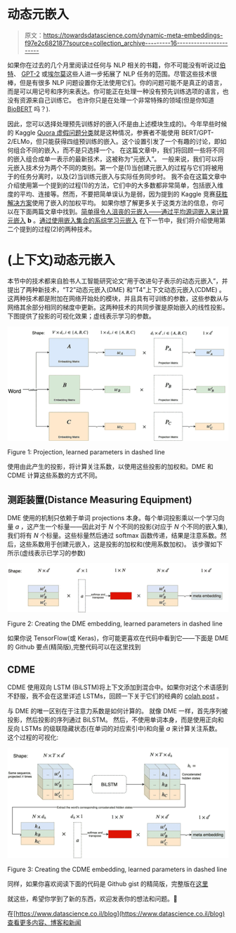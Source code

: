 # 动态元嵌入

> 原文：<https://towardsdatascience.com/dynamic-meta-embeddings-f97e2c682187?source=collection_archive---------16----------------------->

如果你在过去的几个月里阅读过任何与 NLP 相关的书籍，你不可能没有听说过[伯特](https://ai.googleblog.com/2018/11/open-sourcing-bert-state-of-art-pre.html)、 [GPT-2](https://openai.com/blog/better-language-models/) 或[埃尔莫](https://allennlp.org/elmo)这些人进一步拓展了 NLP 任务的范围。尽管这些技术很棒，但是有很多 NLP 问题设置你无法使用它们。你的问题可能不是真正的语言，而是可以用记号和序列来表达。你可能正在处理一种没有预先训练选项的语言，也没有资源来自己训练它。
也许你只是在处理一个非常特殊的领域(但是你知道 [BioBERT](https://github.com/dmis-lab/biobert) 吗？).

因此，您可以选择处理预先训练好的嵌入(不是由上述模块生成的)。今年早些时候的 Kaggle [Quora 虚假问题分类](https://www.kaggle.com/c/quora-insincere-questions-classification)就是这种情况，参赛者不能使用 BERT/GPT-2/ELMo，但只能获得四组预训练的嵌入。这个设置引发了一个有趣的讨论，即如何组合不同的嵌入，而不是只选择一个。
在这篇文章中，我们将回顾一些将不同的嵌入组合成单一表示的最新技术，这被称为“元嵌入”。
一般来说，我们可以将元嵌入技术分为两个不同的类别。第一个是(1)当创建元嵌入的过程与它们将被用于的任务分离时，以及(2)当训练元嵌入与实际任务同步时。
我不会在这篇文章中介绍使用第一个提到的过程(1)的方法，它们中的大多数都非常简单，包括嵌入维度的平均、连接等。然而，不要把简单误认为是弱，因为提到的 Kaggle 竞赛[获胜解决方案](https://www.kaggle.com/c/quora-insincere-questions-classification/discussion/80568#latest-564470)使用了嵌入的加权平均。
如果你想了解更多关于这类方法的信息，你可以在下面两篇文章中找到。[简单得令人沮丧的元嵌入——通过平均源词嵌入来计算元嵌入](https://arxiv.org/abs/1804.05262)
**b** 。[通过使用嵌入集合的系综学习元嵌入](https://arxiv.org/abs/1508.04257)
在下一节中，我们将介绍使用第二个提到的过程(2)的两种技术。

# (上下文)动态元嵌入

本节中的技术都来自脸书人工智能研究论文“用于改进句子表示的动态元嵌入”，并提出了两种新技术，“T2”动态元嵌入(DME) 和“T4”上下文动态元嵌入(CDME) 。这两种技术都是附加在网络开始处的模块，并且具有可训练的参数，这些参数从与网络其余部分相同的梯度中更新。这两种技术的共同步骤是原始嵌入的线性投影。下图提供了投影的可视化效果；虚线表示学习的参数。

![](img/f14f59cbf0054bd919513ae9750c453a.png)

Figure 1: Projection, learned parameters in dashed line

使用由此产生的投影，将计算关注系数，以使用这些投影的加权和。DME 和 CDME 计算这些系数的方式不同。

## 测距装置(Distance Measuring Equipment)

DME 使用的机制只依赖于单词 projections 本身。每个单词投影乘以一个学习向量 *a* ，这产生一个标量——因此对于 *N* 个不同的投影(对应于 *N* 个不同的嵌入集),我们将有 *N* 个标量。这些标量然后通过 softmax 函数传递，结果是注意系数。然后，这些系数用于创建元嵌入，这是投影的加权和(使用系数加权)。
该步骤如下所示(虚线表示已学习的参数)

![](img/1de5a26812c934409628c46021261867.png)

Figure 2: Creating the DME embedding, learned parameters in dashed line

如果你说 TensorFlow(或 Keras)，你可能更喜欢在代码中看到它——下面是 DME 的 Github 要点(精简版),完整代码可以在这里找到

## CDME

CDME 使用双向 LSTM (BiLSTM)将上下文添加到混合中。如果你对这个术语感到不舒服，我不会在这里详述 LSTMs，回顾一下关于它们的经典的 [colah post](https://colah.github.io/posts/2015-08-Understanding-LSTMs/) 。

与 DME 的唯一区别在于注意力系数是如何计算的。
就像 DME 一样，首先序列被投影，然后投影的序列通过 BiLSTM。
然后，不使用单词本身，而是使用正向和反向 LSTMs 的级联隐藏状态(在单词的对应索引中)和向量 *a* 来计算关注系数。
这个过程的可视化:

![](img/f1d11d46fb7974085daed15ecaae3a36.png)

Figure 3: Creating the CDME embedding, learned parameters in dashed line

同样，如果你喜欢阅读下面的代码是 Github gist 的精简版，完整版在[这里](https://github.com/eliorc/tavolo/blob/master/tavolo/embeddings.py#L269)

就这些，希望你学到了新的东西，欢迎发表你的想法和问题。👋

在[https://www.datascience.co.il/blog](https://www.datascience.co.il/blog)查看更多内容、博客和新闻